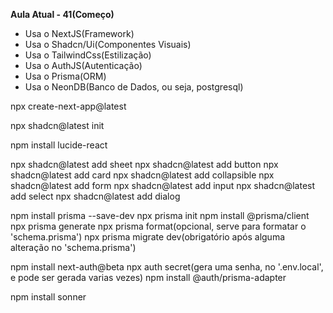 **Aula Atual - 41(Começo)**

- Usa o NextJS(Framework)
- Usa o Shadcn/Ui(Componentes Visuais)
- Usa o TailwindCss(Estilização)
- Usa o AuthJS(Autenticação)
- Usa o Prisma(ORM)
- Usa o NeonDB(Banco de Dados, ou seja, postgresql)

npx create-next-app@latest

npx shadcn@latest init

npm install lucide-react

npx shadcn@latest add sheet
npx shadcn@latest add button
npx shadcn@latest add card
npx shadcn@latest add collapsible
npx shadcn@latest add form
npx shadcn@latest add input
npx shadcn@latest add select
npx shadcn@latest add dialog

npm install prisma --save-dev
npx prisma init
npm install @prisma/client
npx prisma generate
npx prisma format(opcional, serve para formatar o 'schema.prisma')
npx prisma migrate dev(obrigatório após alguma alteração no 'schema.prisma')

npm install next-auth@beta
npx auth secret(gera uma senha, no '.env.local', e pode ser gerada varias vezes)
npm install @auth/prisma-adapter

npm install sonner